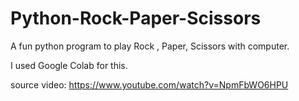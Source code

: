 # Python-Rock-Paper-Scissors
A fun python program to play Rock , Paper, Scissors with computer.

I used Google Colab for this.

source video: https://www.youtube.com/watch?v=NpmFbWO6HPU
